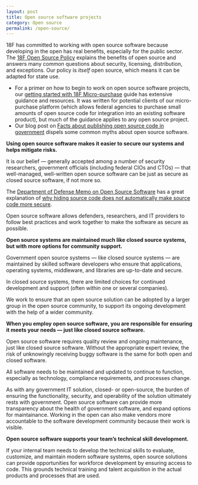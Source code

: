```yaml
---
layout: post
title: Open source software projects
category: Open source
permalink: /open-source/
---
```


18F has committed to working with open source software because developing in the open has real benefits, especially for the public sector. The [18F Open Source Policy](https://github.com/18F/open-source-policy/blob/master/policy.md) explains the benefits of open source and answers many common questions about security, licensing, distribution, and exceptions. Our policy is _itself_ open source, which means it can be adapted for state use.

* For a primer on how to begin to work on open source software projects, our [getting started with 18F Micro-purchase](https://pages.18f.gov/micropurchase/docs/getting-started/) guide has extensive guidance and resources. It was written for potential clients of our micro-purchase platform (which allows federal agencies to purchase small amounts of open source code for integration into an existing software product), but much of the guidance applies to any open source project.
* Our blog post on [Facts about publishing open source code in government](https://18f.gsa.gov/2016/08/08/facts-about-publishing-open-source-code-in-government/) dispels some common myths about open source software.

**Using open source software makes it easier to secure our systems and helps mitigate risks.**

It is our belief — generally accepted among a number of security researchers, government officials (including federal CIOs and CTOs) — that well-managed, well-written open source software can be just as secure as closed source software, if not more so.

The [Department of Defense Memo on Open Source Software](http://dodcio.defense.gov/Open-Source-Software-FAQ/) has a great explanation of [why hiding source code does not automatically make source code more secure](http://dodcio.defense.gov/Open-Source-Software-FAQ/#Q:_Doesn.27t_hiding_source_code_automatically_make_software_more_secure.3F).

Open source software allows defenders, researchers, and IT providers to follow best practices and work together to make the software as secure as possible.

**Open source systems are maintained much like closed source systems, but with more options for community support.**

Government open source systems — like closed source systems — are maintained by skilled software developers who ensure that applications, operating systems, middleware, and libraries are up-to-date and secure.

In closed source systems, there are limited choices for continued development and support (often within one or several companies).

We work to ensure that an open source solution can be adopted by a larger group in the open source community, to support its ongoing development with the help of a wider community.

**When you employ open source software, you are responsible for ensuring it meets your needs — just like closed source software.**

Open source software requires quality review and ongoing maintenance, just like closed source software. Without the appropriate expert review, the risk of unknowingly receiving buggy software is the same for both open and closed software.

All software needs to be maintained and updated to continue to function, especially as technology, compliance requirements, and processes change.

As with any government IT solution, closed- or open-source, the burden of ensuring the functionality, security, and operability of the solution ultimately rests with government. Open source software can provide more transparency about the health of government software, and expand options for maintainance. Working in the open can also make vendors more accountable to the software development community because their work is visible.

**Open source software supports your team’s technical skill development.**

If your internal team needs to develop the technical skills to evaluate, customize, and maintain modern software systems, open source solutions can provide opportunities for workforce development by ensuring access to code. This grounds technical training and talent acquisition in the actual products and processes that are used.
